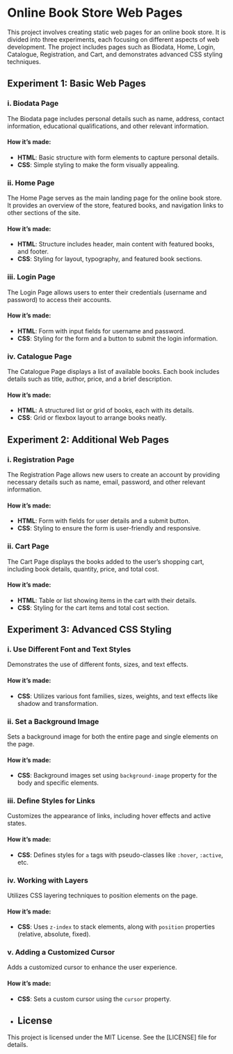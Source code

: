 # Online Book Store Web Pages

This project involves creating static web pages for an online book store. It is divided into three experiments, each focusing on different aspects of web development. The project includes pages such as Biodata, Home, Login, Catalogue, Registration, and Cart, and demonstrates advanced CSS styling techniques.

## Experiment 1: Basic Web Pages

### i. Biodata Page
The Biodata page includes personal details such as name, address, contact information, educational qualifications, and other relevant information.

#### How it’s made:
- **HTML**: Basic structure with form elements to capture personal details.
- **CSS**: Simple styling to make the form visually appealing.

### ii. Home Page
The Home Page serves as the main landing page for the online book store. It provides an overview of the store, featured books, and navigation links to other sections of the site.

#### How it’s made:
- **HTML**: Structure includes header, main content with featured books, and footer.
- **CSS**: Styling for layout, typography, and featured book sections.

### iii. Login Page
The Login Page allows users to enter their credentials (username and password) to access their accounts.

#### How it’s made:
- **HTML**: Form with input fields for username and password.
- **CSS**: Styling for the form and a button to submit the login information.

### iv. Catalogue Page
The Catalogue Page displays a list of available books. Each book includes details such as title, author, price, and a brief description.

#### How it’s made:
- **HTML**: A structured list or grid of books, each with its details.
- **CSS**: Grid or flexbox layout to arrange books neatly.

## Experiment 2: Additional Web Pages

### i. Registration Page
The Registration Page allows new users to create an account by providing necessary details such as name, email, password, and other relevant information.

#### How it’s made:
- **HTML**: Form with fields for user details and a submit button.
- **CSS**: Styling to ensure the form is user-friendly and responsive.

### ii. Cart Page
The Cart Page displays the books added to the user’s shopping cart, including book details, quantity, price, and total cost.

#### How it’s made:
- **HTML**: Table or list showing items in the cart with their details.
- **CSS**: Styling for the cart items and total cost section.

## Experiment 3: Advanced CSS Styling

### i. Use Different Font and Text Styles
Demonstrates the use of different fonts, sizes, and text effects.

#### How it’s made:
- **CSS**: Utilizes various font families, sizes, weights, and text effects like shadow and transformation.

### ii. Set a Background Image
Sets a background image for both the entire page and single elements on the page.

#### How it’s made:
- **CSS**: Background images set using `background-image` property for the body and specific elements.

### iii. Define Styles for Links
Customizes the appearance of links, including hover effects and active states.

#### How it’s made:
- **CSS**: Defines styles for `a` tags with pseudo-classes like `:hover`, `:active`, etc.

### iv. Working with Layers
Utilizes CSS layering techniques to position elements on the page.

#### How it’s made:
- **CSS**: Uses `z-index` to stack elements, along with `position` properties (relative, absolute, fixed).

### v. Adding a Customized Cursor
Adds a customized cursor to enhance the user experience.

#### How it’s made:
- **CSS**: Sets a custom cursor using the `cursor` property.

- ## License

This project is licensed under the MIT License. See the [LICENSE] file for details.
